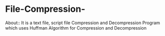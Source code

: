 # File-Compression-
About::
It is a text file, script file Compression and Decompression Program which uses Huffman Algorithm for Compression and Decompression
